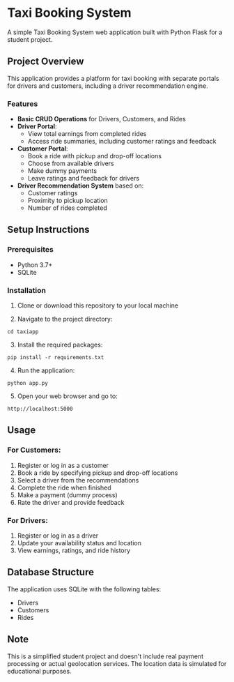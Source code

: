 # Taxi Booking System

A simple Taxi Booking System web application built with Python Flask for a student project.

## Project Overview

This application provides a platform for taxi booking with separate portals for drivers and customers, including a driver recommendation engine.

### Features

- **Basic CRUD Operations** for Drivers, Customers, and Rides
- **Driver Portal**:
  - View total earnings from completed rides
  - Access ride summaries, including customer ratings and feedback
- **Customer Portal**:
  - Book a ride with pickup and drop-off locations
  - Choose from available drivers
  - Make dummy payments
  - Leave ratings and feedback for drivers
- **Driver Recommendation System** based on:
  - Customer ratings
  - Proximity to pickup location
  - Number of rides completed

## Setup Instructions

### Prerequisites

- Python 3.7+
- SQLite

### Installation

1. Clone or download this repository to your local machine

2. Navigate to the project directory:
```
cd taxiapp
```

3. Install the required packages:
```
pip install -r requirements.txt
```

4. Run the application:
```
python app.py
```

5. Open your web browser and go to:
```
http://localhost:5000
```

## Usage

### For Customers:

1. Register or log in as a customer
2. Book a ride by specifying pickup and drop-off locations
3. Select a driver from the recommendations
4. Complete the ride when finished
5. Make a payment (dummy process)
6. Rate the driver and provide feedback

### For Drivers:

1. Register or log in as a driver
2. Update your availability status and location
3. View earnings, ratings, and ride history

## Database Structure

The application uses SQLite with the following tables:
- Drivers
- Customers
- Rides

## Note

This is a simplified student project and doesn't include real payment processing or actual geolocation services. The location data is simulated for educational purposes.
